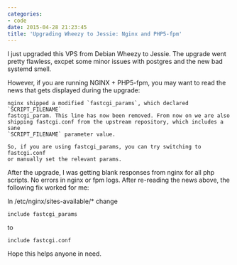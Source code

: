 ```yaml
---
categories:
- code
date: 2015-04-28 21:23:45
title: 'Upgrading Wheezy to Jessie: Nginx and PHP5-fpm'
---
```


I just upgraded this VPS from Debian Wheezy to Jessie. The upgrade went pretty flawless, excpet some minor issues with postgres and the new bad systemd smell.

However, if you are running NGINX + PHP5-fpm, you may want to read the news that gets
displayed during the upgrade:

	nginx shipped a modified `fastcgi_params`, which declared `SCRIPT_FILENAME`
	fastcgi_param. This line has now been removed. From now on we are also
	shipping fastcgi.conf from the upstream repository, which includes a sane
	`SCRIPT_FILENAME` parameter value.

	So, if you are using fastcgi_params, you can try switching to fastcgi.conf
	or manually set the relevant params.


After the upgrade, I was getting blank responses from nginx for all php scripts. No errors in nginx or fpm logs. After re-reading the news above, the following fix worked for me:

In /etc/nginx/sites-available/* change

`include fastcgi_params`

to

`include fastcgi.conf`

Hope this helps anyone in need.